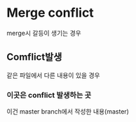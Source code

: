 # Merge conflict

merge시 갈등이 생기는 경우



## Comflict발생

같은 파일에서 다른 내용이 있을 경우



### 이곳은 conflict 발생하는 곳

이건 master branch에서 작성한 내용(master)